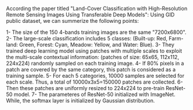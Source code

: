 According the paper titled "Land-Cover Classification with High-Resolution Remote Sensing Images Using Transferable Deep Models":
Using GID public dataset, we can summerize the following points:

1- The size of the 150 4-bands training images are the same "7200x6800".
2- The large-scale classification includes 5 classes: 
(Built-up: Red, Farm-land: Green, Forest: Cyan, Meadow: Yellow, and Water: Blue).
3- They trained deep learning model using patches with multiple scales to exploit the multi-scale contextual information:
(patches of size: 65x65, 112x112, 224x224) randomly sampled on each training image.
4- If 80% pixels in a patch are covered by the same category, this patch is considered as a training sample.
5- For each 5 categories, 10000 samples are selected for each scale. Thus, a total of 10000x3x5=150000 patches are collected.
6- Then these patches are uniformly resized to 224x224 to pre-train ResNet-50 model.
7- The parameteres of ResNet-50 initialized with ImageNet. While, the softmax layer is initialized by Gaussian distribution.


